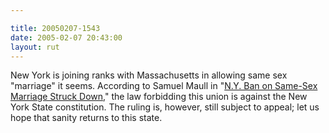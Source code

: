 ```yaml
---

title: 20050207-1543
date: 2005-02-07 20:43:00
layout: rut
---
```


New York is joining ranks with Massachusetts in allowing
same sex "marriage" it seems.  According to Samuel Maull in "<a href="http://news.findlaw.com/ap_stories/other/1110/2-4-2005/20050204110009_33.html">N.Y.
Ban on Same-Sex Marriage Struck Down</a>," the law forbidding this
union is against the New York State constitution.  The ruling is,
however, still subject to appeal; let us hope that sanity returns
to this state.

